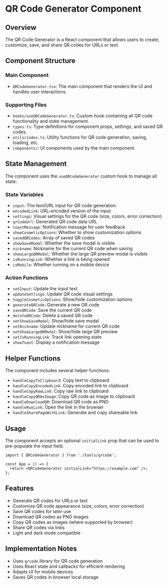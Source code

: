 # QR Code Generator Component

## Overview

The QR Code Generator is a React component that allows users to create, customize, save, and share QR codes for URLs or text.

## Component Structure

### Main Component
- `QRCodeGenerator.tsx`: The main component that renders the UI and handles user interactions.

### Supporting Files
- `hooks/useQRCodeGenerator.ts`: Custom hook containing all QR code functionality and state management.
- `types.ts`: Type definitions for component props, settings, and saved QR codes.
- `utils/index.ts`: Utility functions for QR code generation, saving, loading, etc.
- `components/`: UI components used by the main component.

## State Management

The component uses the `useQRCodeGenerator` custom hook to manage all state:

### State Variables
- `input`: The text/URL input for QR code generation
- `encodedLink`: URL-encoded version of the input
- `settings`: Visual settings for the QR code (size, colors, error correction)
- `qrCodeUrl`: Generated QR code data URL
- `toastMessage`: Notification message for user feedback
- `showCosmeticOptions`: Whether to show customization options
- `savedQRCodes`: Array of saved QR codes
- `showSaveModal`: Whether the save modal is visible
- `nickname`: Nickname for the current QR code when saving
- `showLargeQRModal`: Whether the large QR preview modal is visible
- `isRunningLink`: Whether a link is being opened
- `isMobile`: Whether running on a mobile device

### Action Functions
- `setInput`: Update the input text
- `updateSettings`: Update QR code visual settings
- `toggleCosmeticOptions`: Show/hide customization options
- `generateQRCode`: Generate a new QR code
- `saveQRCode`: Save the current QR code
- `deleteQRCode`: Delete a saved QR code
- `setShowSaveModal`: Show/hide save modal
- `setNickname`: Update nickname for current QR code
- `setShowLargeQRModal`: Show/hide large QR preview
- `setIsRunningLink`: Track link opening state
- `showToast`: Display a notification message

## Helper Functions

The component includes several helper functions:
- `handleCopyToClipboard`: Copy text to clipboard
- `handleCopyEncodedLink`: Copy encoded link to clipboard
- `handleCopyRawLink`: Copy raw link to clipboard
- `handleCopyQRAsImage`: Copy QR code as image to clipboard
- `handleDownloadQR`: Download QR code as PNG
- `handleRunLink`: Open the link in the browser
- `handleSharePageWithLink`: Generate and copy shareable link

## Usage

The component accepts an optional `initialLink` prop that can be used to pre-populate the input field.

```tsx
import { QRCodeGenerator } from './tools/qrcode';

const App = () => {
  return <QRCodeGenerator initialLink="https://example.com" />;
};
```

## Features

- Generate QR codes for URLs or text
- Customize QR code appearance (size, colors, error correction)
- Save QR codes for later use
- Download QR codes as PNG images
- Copy QR codes as images (where supported by browser)
- Share QR codes via links
- Light and dark mode compatible

## Implementation Notes

- Uses `qrcode` library for QR code generation
- Uses React state and callbacks for efficient rendering
- Adapts UI for mobile devices
- Saves QR codes in browser local storage
